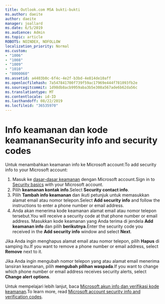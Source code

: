 ```yaml
---
title: Outlook.com MSA bukti-bukti
ms.author: daeite
author: daeite
manager: joallard
ms.date: 6/5/2019
ms.audience: Admin
ms.topic: article
ROBOTS: NOINDEX, NOFOLLOW
localization_priority: Normal
ms.custom:
- "1006"
- "1008"
- "1009"
- "1010"
- "8000060"
ms.assetid: a4403b0c-6f4c-4e2f-b3bd-4e814de10aff
ms.openlocfilehash: 7a547841700f739f59ac17969e444f781093fb2e
ms.sourcegitcommit: 1d98db8acb9959aba3b5e308a567ade6b62da56c
ms.translationtype: MT
ms.contentlocale: id-ID
ms.lasthandoff: 08/22/2019
ms.locfileid: "36535970"
---
```

# <a name="security-info-and-security-codes"></a><span data-ttu-id="5e4cf-102">Info keamanan dan kode keamanan</span><span class="sxs-lookup"><span data-stu-id="5e4cf-102">Security info and security codes</span></span>

<span data-ttu-id="5e4cf-103">Untuk menambahkan keamanan info ke Microsoft account:</span><span class="sxs-lookup"><span data-stu-id="5e4cf-103">To add security info to your Microsoft account:</span></span>

1. <span data-ttu-id="5e4cf-104">Masuk ke [dasar-dasar keamanan](https://account.microsoft.com/security) dengan Microsoft account.</span><span class="sxs-lookup"><span data-stu-id="5e4cf-104">Sign in to [Security basics](https://account.microsoft.com/security) with your Microsoft account.</span></span>
1. <span data-ttu-id="5e4cf-105">Pilih **keamanan kontak info**.</span><span class="sxs-lookup"><span data-stu-id="5e4cf-105">Select **Security contact info**.</span></span>
1. <span data-ttu-id="5e4cf-106">Pilih **Tambah info keamanan** dan ikuti petunjuk untuk memasukkan alamat email atau nomor telepon.</span><span class="sxs-lookup"><span data-stu-id="5e4cf-106">Select **Add security info** and follow the instructions to enter a phone number or email address.</span></span>
1. <span data-ttu-id="5e4cf-107">Anda akan menerima kode keamanan alamat email atau nomor telepon tersebut.</span><span class="sxs-lookup"><span data-stu-id="5e4cf-107">You will receive a security code at that phone number or email address.</span></span> <span data-ttu-id="5e4cf-108">Masukkan kode keamanan yang Anda terima di jendela **Add keamanan info** dan pilih **berikutnya**.</span><span class="sxs-lookup"><span data-stu-id="5e4cf-108">Enter the security code you received in the **Add security info** window and select **Next**.</span></span>

<span data-ttu-id="5e4cf-109">Jika Anda ingin menghapus alamat email atau nomor telepon, pilih **Hapus** di samping itu.</span><span class="sxs-lookup"><span data-stu-id="5e4cf-109">If you want to remove a phone number or email address, select **Remove** next to it.</span></span>

<span data-ttu-id="5e4cf-110">Jika Anda ingin mengubah nomor telepon yang atau alamat email menerima lansiran keamanan, pilih **mengubah pilihan waspada**.</span><span class="sxs-lookup"><span data-stu-id="5e4cf-110">If you want to change which phone number or email address receives security alerts, select **Change alert options**.</span></span>

<span data-ttu-id="5e4cf-111">Untuk mempelajari lebih lanjut, baca [Microsoft akun info dan verifikasi kode keamanan](https://support.microsoft.com/help/12428/).</span><span class="sxs-lookup"><span data-stu-id="5e4cf-111">To learn more, read [Microsoft account security info and verification codes](https://support.microsoft.com/help/12428/).</span></span>
